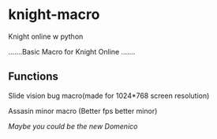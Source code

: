 # knight-macro
Knight online w python

 .......Basic Macro for Knight Online .......
 
Functions
-----------

 Slide vision bug macro(made for 1024*768 screen resolution) 

 Assasin minor macro (Better fps better minor)
 
 *Maybe you could be the new Domenico*
